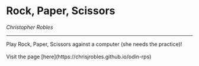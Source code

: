 # Rock, Paper, Scissors

_Christopher Robles_

<hr>
Play Rock, Paper, Scissors against a computer (she needs the practice)!
<br>
<br>
Visit the page [here](https://chrisjrobles.github.io/odin-rps)
